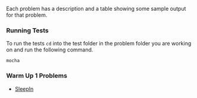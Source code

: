 Each problem has a description and a table showing some sample output for that problem.

### Running Tests

To run the tests `cd` into the test folder in the problem folder you are working on and run the following command.
```
mocha
```


### Warm Up 1 Problems

- [SleepIn](/warmup-1/sleep-in/README.md)
